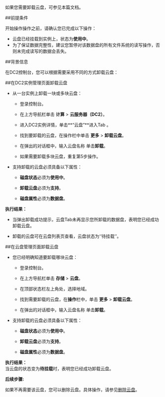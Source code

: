 如果您需要卸载云盘，可参见本篇文档。

##前提条件

开始操作操作之前，请确认您已完成以下操作：

- 云盘已经挂载到实例上，状态为**使用中**。
- 为了保证数据完整性，建议您暂停对该数据盘的所有文件系统的读写操作，否则未完成读写的数据会丢失。

##背景信息

在DC2控制台，您可以根据需要采用不同的方式卸载云盘：

##在DC2实例管理页面卸载云盘

*  从一台实例上卸载一块或多块云盘：

	* 登录控制台。
	
	* 在上方导航栏单击  **计算**  > **云服务器（DC2）**。
	
	* 进入DC2实例详情，单击**“云盘”**进入Tab 。
	
	* 找到要卸载的云盘，在操作栏中单击  **更多** > **卸载云盘**。
	
	* 在弹出的对话框中，输入云盘名称 单击**卸载**。
	
	* 如果需要卸载多块云盘，重复第5步操作。

* 支持卸载的云盘必须具备以下属性：

	* **磁盘状态**必须为**使用中**。
	
	* **卸载云盘**必须为**支持**。
	
	* **磁盘属性**必须为**数据盘**。

**执行结果：**

- 当弹出卸载成功提示，云盘Tab未再显示您所卸载的数据盘，表明您已经成功卸载云盘。

- 卸载的云盘可在云盘列表页查看，云盘状态为‘‘待挂载’’。


##在云盘管理页面卸载云盘

* 您已经明确知道要卸载哪块云盘：

	* 登录控制台。
	
	* 在上方导航栏单击  **存储** > **云盘**。
	* 在顶部状态栏左上角处，选择地域。
	* 找到需要卸载的云盘，在**操作**栏中，单击 **更多** > **卸载云盘**。
	* 在弹出的对话框中，输入云盘名称 单击**卸载**。

* 支持卸载的云盘必须具备以下属性：

	* **磁盘状态**必须为**使用中**。
	
	* **卸载云盘**必须为**支持**。
	* **磁盘属性**必须为**数据盘**。

**执行结果：**  
当云盘的状态变为**待挂载**时，表明您已经成功卸载云盘。

 **后续步骤:**

如果不再需要该云盘，您可以删除云盘。具体操作，请参见[删除云盘]()。

